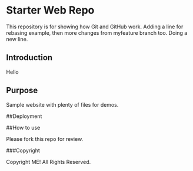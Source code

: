# Starter Web Repo

This repository is for showing how Git and GitHub work. Adding a line for rebasing example, then more changes from myfeature branch too. 
Doing a new line.

## Introduction

Hello

## Purpose

Sample website with plenty of files for demos.

##Deployment


##How to use

Please fork this repo for review.

###Copyright

Copyright ME! All Rights Reserved.